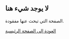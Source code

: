 ## لا يوجد شيء هنا

الصفحة التي تبحث عنها مفقودة.

[العودة إلى الصفحة الرئيسية](https://docs.erpnext.com/)